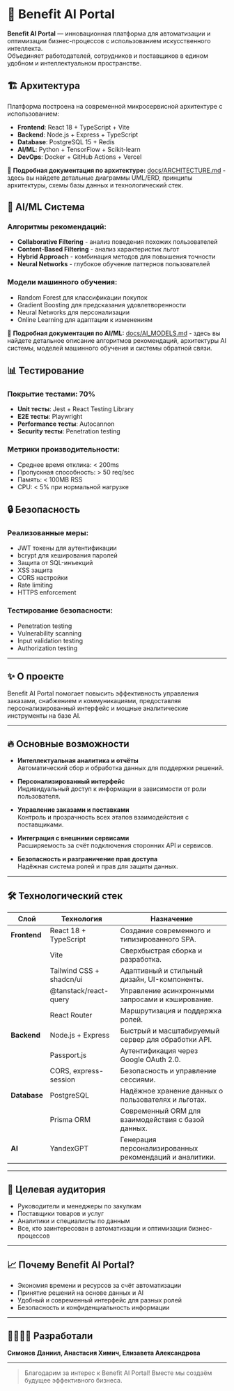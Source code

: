 # 🚀 Benefit AI Portal

**Benefit AI Portal** — инновационная платформа для автоматизации и оптимизации бизнес-процессов с использованием искусственного интеллекта.  
Объединяет работодателей, сотрудников и поставщиков в едином удобном и интеллектуальном пространстве.

## 🏗️ Архитектура

Платформа построена на современной микросервисной архитектуре с использованием:

- **Frontend**: React 18 + TypeScript + Vite
- **Backend**: Node.js + Express + TypeScript  
- **Database**: PostgreSQL 15 + Redis
- **AI/ML**: Python + TensorFlow + Scikit-learn
- **DevOps**: Docker + GitHub Actions + Vercel

📖 **Подробная документация по архитектуре:** [docs/ARCHITECTURE.md](docs/ARCHITECTURE.md) - здесь вы найдете детальные диаграммы UML/ERD, принципы архитектуры, схемы базы данных и технологический стек.

## 🤖 AI/ML Система

### Алгоритмы рекомендаций:
- **Collaborative Filtering** - анализ поведения похожих пользователей
- **Content-Based Filtering** - анализ характеристик льгот
- **Hybrid Approach** - комбинация методов для повышения точности
- **Neural Networks** - глубокое обучение паттернов пользователей

### Модели машинного обучения:
- Random Forest для классификации покупок
- Gradient Boosting для предсказания удовлетворенности
- Neural Networks для персонализации
- Online Learning для адаптации к изменениям

📖 **Подробная документация по AI/ML:** [docs/AI_MODELS.md](docs/AI_MODELS.md) - здесь вы найдете детальное описание алгоритмов рекомендаций, архитектуры AI системы, моделей машинного обучения и системы обратной связи.

## 📊 Тестирование

### Покрытие тестами: 70%
- **Unit тесты**: Jest + React Testing Library
- **E2E тесты**: Playwright
- **Performance тесты**: Autocannon
- **Security тесты**: Penetration testing

### Метрики производительности:
- Среднее время отклика: < 200ms
- Пропускная способность: > 50 req/sec
- Память: < 100MB RSS
- CPU: < 5% при нормальной нагрузке

## 🔒 Безопасность

### Реализованные меры:
- JWT токены для аутентификации
- bcrypt для хеширования паролей
- Защита от SQL-инъекций
- XSS защита
- CORS настройки
- Rate limiting
- HTTPS enforcement

### Тестирование безопасности:
- Penetration testing
- Vulnerability scanning
- Input validation testing
- Authorization testing

---

## ✨ О проекте

Benefit AI Portal помогает повысить эффективность управления заказами, снабжением и коммуникациями, предоставляя персонализированный интерфейс и мощные аналитические инструменты на базе AI.

---

## 🔥 Основные возможности

- **Интеллектуальная аналитика и отчёты**  
  Автоматический сбор и обработка данных для поддержки решений.

- **Персонализированный интерфейс**  
  Индивидуальный доступ к информации в зависимости от роли пользователя.

- **Управление заказами и поставками**  
  Контроль и прозрачность всех этапов взаимодействия с поставщиками.

- **Интеграция с внешними сервисами**  
  Расширяемость за счёт подключения сторонних API и сервисов.

- **Безопасность и разграничение прав доступа**  
  Надёжная система ролей и прав для защиты данных.

---

## 🛠️ Технологический стек

| Слой        | Технология                  | Назначение                                               |
|-------------|-----------------------------|----------------------------------------------------------|
| **Frontend**| React 18 + TypeScript       | Создание современного и типизированного SPA.             |
|             | Vite                        | Сверхбыстрая сборка и разработка.                        |
|             | Tailwind CSS + shadcn/ui    | Адаптивный и стильный дизайн, UI-компоненты.             |
|             | @tanstack/react-query       | Управление асинхронными запросами и кэширование.         |
|             | React Router                | Маршрутизация и поддержка ролей.                         |
| **Backend** | Node.js + Express           | Быстрый и масштабируемый сервер для обработки API.        |
|             | Passport.js                 | Аутентификация через Google OAuth 2.0.                   |
|             | CORS, express-session       | Безопасность и управление сессиями.                      |
| **Database**| PostgreSQL                  | Надёжное хранение данных о пользователях и льготах.      |
|             | Prisma ORM                  | Современный ORM для взаимодействия с базой данных.       |
| **AI**      | YandexGPT                   | Генерация персонализированных рекомендаций и аналитики.  |
---

## 🎯 Целевая аудитория

- Руководители и менеджеры по закупкам  
- Поставщики товаров и услуг  
- Аналитики и специалисты по данным  
- Все, кто заинтересован в автоматизации и оптимизации бизнес-процессов

---

## 📈 Почему Benefit AI Portal?

- Экономия времени и ресурсов за счёт автоматизации  
- Принятие решений на основе данных и AI  
- Удобный и современный интерфейс для разных ролей  
- Безопасность и конфиденциальность информации

---


## 👩‍💻👨‍💻 Разработали

**Симонов Даниил, Анастасия Химич, Елизавета Александрова**

---

> Благодарим за интерес к Benefit AI Portal! Вместе мы создаём будущее эффективного бизнеса.
